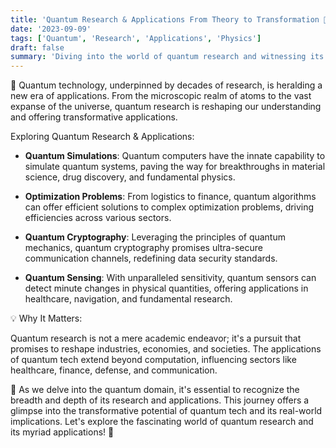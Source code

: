 ```yaml
---
title: 'Quantum Research & Applications From Theory to Transformation 🔬'
date: '2023-09-09'
tags: ['Quantum', 'Research', 'Applications', 'Physics']
draft: false
summary: 'Diving into the world of quantum research and witnessing its transformative applications across sectors!'
---
```


🔬 Quantum technology, underpinned by decades of research, is heralding a new era of applications. From the microscopic realm of atoms to the vast expanse of the universe, quantum research is reshaping our understanding and offering transformative applications.

Exploring Quantum Research & Applications:

- **Quantum Simulations**: Quantum computers have the innate capability to simulate quantum systems, paving the way for breakthroughs in material science, drug discovery, and fundamental physics.

- **Optimization Problems**: From logistics to finance, quantum algorithms can offer efficient solutions to complex optimization problems, driving efficiencies across various sectors.

- **Quantum Cryptography**: Leveraging the principles of quantum mechanics, quantum cryptography promises ultra-secure communication channels, redefining data security standards.

- **Quantum Sensing**: With unparalleled sensitivity, quantum sensors can detect minute changes in physical quantities, offering applications in healthcare, navigation, and fundamental research.

💡 Why It Matters:

Quantum research is not a mere academic endeavor; it's a pursuit that promises to reshape industries, economies, and societies. The applications of quantum tech extend beyond computation, influencing sectors like healthcare, finance, defense, and communication.

🚀 As we delve into the quantum domain, it's essential to recognize the breadth and depth of its research and applications. This journey offers a glimpse into the transformative potential of quantum tech and its real-world implications. Let's explore the fascinating world of quantum research and its myriad applications! 🌌

